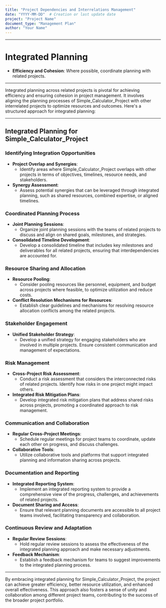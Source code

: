 ```yaml
---
title: "Project Dependencies and Interrelations Management"
date: "YYYY-MM-DD"  # Creation or last update date
project: "Project Name"
document_type: "Management Plan"
author: "Your Name"
---
```

---
# Integrated Planning

- **Efficiency and Cohesion**: Where possible, coordinate planning with related projects.

---
Integrated planning across related projects is pivotal for achieving efficiency and ensuring cohesion in project management. It involves aligning the planning processes of Simple_Calculator_Project with other interrelated projects to optimize resources and outcomes. Here's a structured approach for integrated planning:

---

## Integrated Planning for Simple_Calculator_Project

### Identifying Integration Opportunities
- **Project Overlap and Synergies**: 
  - Identify areas where Simple_Calculator_Project overlaps with other projects in terms of objectives, timelines, resource needs, and stakeholders.
- **Synergy Assessment**: 
  - Assess potential synergies that can be leveraged through integrated planning, such as shared resources, combined expertise, or aligned timelines.

### Coordinated Planning Process
- **Joint Planning Sessions**: 
  - Organize joint planning sessions with the teams of related projects to discuss and align on shared goals, milestones, and strategies.
- **Consolidated Timeline Development**: 
  - Develop a consolidated timeline that includes key milestones and deliverables for all related projects, ensuring that interdependencies are accounted for.

### Resource Sharing and Allocation
- **Resource Pooling**: 
  - Consider pooling resources like personnel, equipment, and budget across projects where feasible, to optimize utilization and reduce costs.
- **Conflict Resolution Mechanisms for Resources**: 
  - Establish clear guidelines and mechanisms for resolving resource allocation conflicts among the related projects.

### Stakeholder Engagement
- **Unified Stakeholder Strategy**: 
  - Develop a unified strategy for engaging stakeholders who are involved in multiple projects. Ensure consistent communication and management of expectations.

### Risk Management
- **Cross-Project Risk Assessment**: 
  - Conduct a risk assessment that considers the interconnected risks of related projects. Identify how risks in one project might impact others.
- **Integrated Risk Mitigation Plans**: 
  - Develop integrated risk mitigation plans that address shared risks across projects, promoting a coordinated approach to risk management.

### Communication and Collaboration
- **Regular Cross-Project Meetings**: 
  - Schedule regular meetings for project teams to coordinate, update each other on progress, and discuss challenges.
- **Collaborative Tools**: 
  - Utilize collaborative tools and platforms that support integrated planning and information sharing across projects.

### Documentation and Reporting
- **Integrated Reporting System**: 
  - Implement an integrated reporting system to provide a comprehensive view of the progress, challenges, and achievements of related projects.
- **Document Sharing and Access**: 
  - Ensure that relevant planning documents are accessible to all project teams involved, facilitating transparency and collaboration.

### Continuous Review and Adaptation
- **Regular Review Sessions**: 
  - Hold regular review sessions to assess the effectiveness of the integrated planning approach and make necessary adjustments.
- **Feedback Mechanism**: 
  - Establish a feedback mechanism for teams to suggest improvements to the integrated planning process.

---

By embracing integrated planning for Simple_Calculator_Project, the project can achieve greater efficiency, better resource utilization, and enhanced overall effectiveness. This approach also fosters a sense of unity and collaboration among different project teams, contributing to the success of the broader project portfolio.